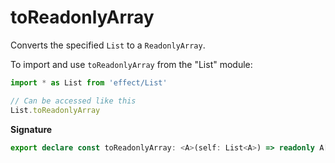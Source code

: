 # toReadonlyArray

Converts the specified `List` to a `ReadonlyArray`.

To import and use `toReadonlyArray` from the "List" module:

```ts
import * as List from 'effect/List'

// Can be accessed like this
List.toReadonlyArray
```

**Signature**

```ts
export declare const toReadonlyArray: <A>(self: List<A>) => readonly A[]
```
